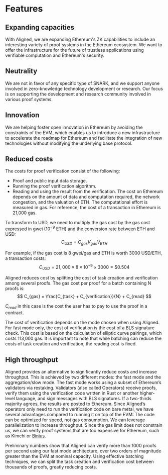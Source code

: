 # Features

## Expanding capacities

With Aligned, we are expanding Ethereum's ZK capabilities to include an interesting variety of proof systems in the Ethereum ecosystem. We want to offer the infrastructure for the future of trustless applications using verifiable computation and Ethereum's security.

## Neutrality

We are not in favor of any specific type of SNARK, and we support anyone involved in zero-knowledge technology development or research. Our focus is on supporting the development and research community involved in various proof systems.

## Innovation

We are helping foster open innovation in Ethereum by avoiding the constraints of the EVM, which enables us to introduce a new infrastructure to accelerate the roadmap for Ethereum and facilitate the integration of new technologies without modifying the underlying base protocol.

## Reduced costs

The costs for proof verification consist of the following:
- Proof and public input data storage.
- Running the proof verification algorithm.
- Reading and using the result from the verification.
The cost on Ethereum depends on the amount of data and computation required, the network congestion, and the valuation of ETH. The computational effort is measured in gas. For reference, the cost of a transaction in Ethereum is 21,000 gas.

To transform to USD, we need to multiply the gas cost by the gas cost expressed in gwei ($10^{-9}$ ETH) and the conversion rate between ETH and USD:
$$ C_{USD} = C_{gas} V_{gas} V_{ETH} $$

For example, if the gas cost is 8 gwei/gas and ETH is worth 3000 USD/ETH, a transaction costs:
$$ C_{USD} = 21,000 \times 8 \times 10^{-9} \times 3000 = \$ 0.504 $$

Aligned reduces cost by splitting the cost of task creation and verification among several proofs. The gas cost per proof for a batch containing N proofs is:
$$ C_{gas} = \frac{C_{task} + C_{verification}}{N} + C_{read} $$

$C_{read}$ in this case is the cost the user has to pay to use the proof in a contract.

The cost of verification depends on the mode chosen when using Aligned. For fast mode only, the cost of verification is the cost of a BLS signature check. This cost is based on the calculation of elliptic curve pairings, which costs 113,000 gas. It is important to note that while batching can reduce the costs of task creation and verification, the reading cost is fixed.

## High throughput 

Aligned provides an alternative to significantly reduce costs and increase throughput. This is achieved by two different modes: the fast mode and the aggregation/slow mode. The fast mode works using a subset of Ethereum’s validators via restaking. Validators (also called Operators) receive proofs, verify them using the verification code written in Rust or another higher-level language, and sign messages with BLS signatures. If a two-thirds majority agrees, the results are posted to Ethereum. Since Aligned’s operators only need to run the verification code on bare metal, we have several advantages compared to running it on top of the EVM:
The code can be optimized for speed, not gas consumption.
We can leverage parallelization to increase throughput.
Since the gas limit does not constrain us, we can verify proof systems that are too expensive for Ethereum, such as Kimchi or [Binius](https://eprint.iacr.org/2023/1784).

Preliminary numbers show that Aligned can verify more than 1000 proofs per second using our fast mode architecture, over two orders of magnitude greater than the EVM at nominal capacity. Using effective batching techniques, we can split the task creation and verification cost between thousands of proofs, greatly reducing costs.
